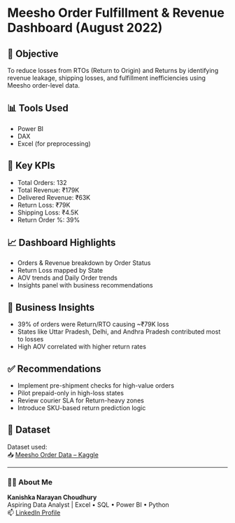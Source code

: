 # Meesho Order Fulfillment & Revenue Dashboard (August 2022)

## 🚀 Objective
To reduce losses from RTOs (Return to Origin) and Returns by identifying revenue leakage, shipping losses, and fulfillment inefficiencies using Meesho order-level data.

## 📊 Tools Used
- Power BI
- DAX
- Excel (for preprocessing)

## 📌 Key KPIs
- Total Orders: 132  
- Total Revenue: ₹179K  
- Delivered Revenue: ₹63K  
- Return Loss: ₹79K  
- Shipping Loss: ₹4.5K  
- Return Order %: 39%

## 📈 Dashboard Highlights
- Orders & Revenue breakdown by Order Status
- Return Loss mapped by State
- AOV trends and Daily Order trends
- Insights panel with business recommendations

## 🧠 Business Insights
- 39% of orders were Return/RTO causing ~₹79K loss
- States like Uttar Pradesh, Delhi, and Andhra Pradesh contributed most to losses
- High AOV correlated with higher return rates

## ✅ Recommendations
- Implement pre-shipment checks for high-value orders
- Pilot prepaid-only in high-loss states
- Review courier SLA for Return-heavy zones
- Introduce SKU-based return prediction logic

## 📂 Dataset
Dataset used:  
📥 [Meesho Order Data – Kaggle](https://www.kaggle.com/datasets/sahilr05/meesho-orders)

---

### 👨‍💻 About Me  
**Kanishka Narayan Choudhury**  
Aspiring Data Analyst | Excel • SQL • Power BI • Python  
📫 [LinkedIn Profile](https://www.linkedin.com/in/kanishka-n-choudhury/)

